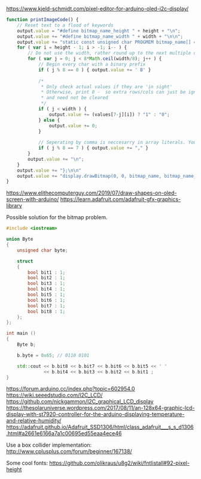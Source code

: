 https://www.kjeld-schmidt.com/pixel-editor-for-arduino-oled-i2c-display/
```javascript
function printImageCode() {
	// Reset text to a flood of keywords
	output.value = "#define bitmap_name_height " + height + "\n";
	output.value += "#define bitmap_name_width " + width + "\n\n";
	output.value += "static const unsigned char PROGMEM bitmap_name[] = {\n";
	for ( var i = height - 1; i > -1; i-- ) {
		// Do not use the width, rather round up to the next multiple of 8, because a char has to be initialized.
		for ( var j = 0; j < 8*Math.ceil(width/8); j++ ) {
			// Begin every char with a binary prefix
			if ( j % 8 == 0 ) { output.value += ' B' }
			
			/*
			 * Only check actual values if they are 'in sight'
			 * Otherwise, print 0 -  so extra rows/cols can just be ignored
			 * and need not be cleared
			 */
			if ( j < width ) {
				output.value += (values[7-j][i]) ? "1" : "0";	
			} else {
				output.value += 0;
			}
			
			// Seperating by comma is neccesarry in array literals. You know that.
			if ( j % 8 == 7 ) { output.value += "," }
		}
		output.value += "\n";
	}
	output.value += "};\n\n"
	output.value += "display.drawBitmap(0, 0, bitmap_name, bitmap_name_width, bitmap_name_height, WHITE);"
}
```


https://www.elithecomputerguy.com/2019/07/draw-shapes-on-oled-screen-with-arduino/
https://learn.adafruit.com/adafruit-gfx-graphics-library

Possible solution for the bitmap problem.
```cpp
#include <iostream>

union Byte
{
    unsigned char byte;

    struct
    {
        bool bit1 : 1;
        bool bit2 : 1;
        bool bit3 : 1;
        bool bit4 : 1;
        bool bit5 : 1;
        bool bit6 : 1;
        bool bit7 : 1;
        bool bit8 : 1;
    };
};

int main ()
{
    Byte b;

    b.byte = 0x65; // 0110 0101

    std::cout << b.bit8 << b.bit7 << b.bit6 << b.bit5 << ' '
              << b.bit4 << b.bit3 << b.bit2 << b.bit1 ;
}
```

https://forum.arduino.cc/index.php?topic=602954.0
https://wiki.seeedstudio.com/I2C_LCD/
https://github.com/nickgammon/I2C_graphical_LCD_display
https://thesolaruniverse.wordpress.com/2017/08/11/an-128x64-graphic-lcd-display-with-st7920-controller-for-the-arduino-displaying-temperature-and-relative-humidity/
https://adafruit.github.io/Adafruit_SSD1306/html/class_adafruit___s_s_d1306.html#a2661e6166a7a1c00695ed55eaa4ece46

Use a box collider implementation: http://www.cplusplus.com/forum/beginner/167138/


Some cool fonts:
https://github.com/olikraus/u8g2/wiki/fntlistall#92-pixel-height